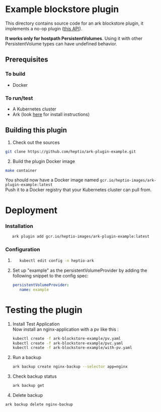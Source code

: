# Example blockstore plugin

This directory contains source code for an ark blockstore plugin, it implements a no-op
plugin ([this API](https://github.com/heptio/ark/blob/283a1349bdec670a1be0f3bfa19b07550c05b88f/pkg/cloudprovider/storage_interfaces.go#L62)).

**It works only for hostpath PersistentVolumes**. Using it with other PersistentVolume types can have
undefined behavior.

## Prerequisites
### To build
- Docker

### To run/test
- A Kubernetes cluster
- Ark (look [here](https://github.com/heptio/ark/blob/master/docs/quickstart.md) for install instructions)


## Building this plugin

1. Check out the sources
  ```bash
  git clone https://github.com/heptio/ark-plugin-example.git
  ```

2. Build the plugin Docker image
  ```bash
  make container
  ```
You should now have a Docker image named  `gcr.io/heptio-images/ark-plugin-example:latest`  
Push it to a Docker registry that your Kubernetes cluster can pull from.

# Deployment
### Installation
```bash
   ark plugin add gcr.io/heptio-images/ark-plugin-example:latest
```

### Configuration
1. ```bash
      kubectl edit config -n heptio-ark
   ```
2. Set up "example" as the persistentVolumeProvider by adding the following snippet to the config spec:
   ```yaml
   persistentVolumeProvider:
      name: example
   ```
   
# Testing the plugin
1. Install Test Application  
   Now install an nginx-application with a pv like this :
   ```bash
   kubectl create -f ark-blockstore-example/pv.yaml
   kubectl create -f ark-blockstore-example/pvc.yaml
   kubectl create -f ark-blockstore-example/with-pv.yaml
   ```

2. Run a backup  
   ```bash
   ark backup create nginx-backup --selector app=nginx
   ```

3. Check backup status  
   ```bash
   ark backup get
   ```

4. Delete backup  
  ```bash
  ark backup delete nginx-backup
  ```


